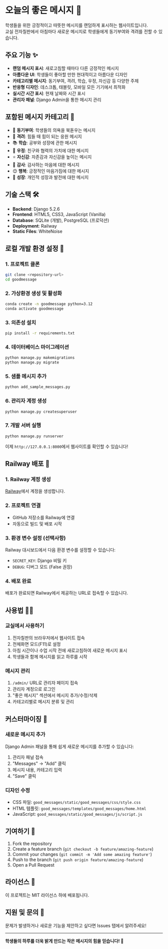 # 오늘의 좋은 메시지 🌟

학생들을 위한 긍정적이고 따뜻한 메시지를 랜덤하게 표시하는 웹사이트입니다.  
교실 전자칠판에서 아침마다 새로운 메시지로 학생들에게 동기부여와 격려를 전할 수 있습니다.

## 주요 기능 ✨

- **랜덤 메시지 표시**: 새로고침할 때마다 다른 긍정적인 메시지
- **아름다운 UI**: 학생들이 좋아할 만한 현대적이고 아름다운 디자인
- **카테고리별 메시지**: 동기부여, 격려, 학습, 우정, 자신감 등 다양한 주제
- **반응형 디자인**: 데스크톱, 태블릿, 모바일 모든 기기에서 최적화
- **실시간 시간 표시**: 현재 날짜와 시간 표시
- **관리자 패널**: Django Admin을 통한 메시지 관리

## 포함된 메시지 카테고리 📝

- 🚀 **동기부여**: 학생들의 의욕을 북돋우는 메시지
- 💪 **격려**: 힘들 때 힘이 되는 응원 메시지  
- 📚 **학습**: 공부와 성장에 관한 메시지
- 👫 **우정**: 친구와 협력의 가치에 대한 메시지
- ⭐ **자신감**: 자존감과 자신감을 높이는 메시지
- 🙏 **감사**: 감사하는 마음에 대한 메시지
- 😊 **행복**: 긍정적인 마음가짐에 대한 메시지
- 🌱 **성장**: 개인적 성장과 발전에 대한 메시지

## 기술 스택 🛠️

- **Backend**: Django 5.2.6
- **Frontend**: HTML5, CSS3, JavaScript (Vanilla)
- **Database**: SQLite (개발), PostgreSQL (프로덕션)
- **Deployment**: Railway
- **Static Files**: WhiteNoise

## 로컬 개발 환경 설정 🔧

### 1. 프로젝트 클론
```bash
git clone <repository-url>
cd goodmessage
```

### 2. 가상환경 생성 및 활성화
```bash
conda create -n goodmessage python=3.12
conda activate goodmessage
```

### 3. 의존성 설치
```bash
pip install -r requirements.txt
```

### 4. 데이터베이스 마이그레이션
```bash
python manage.py makemigrations
python manage.py migrate
```

### 5. 샘플 메시지 추가
```bash
python add_sample_messages.py
```

### 6. 관리자 계정 생성
```bash
python manage.py createsuperuser
```

### 7. 개발 서버 실행
```bash
python manage.py runserver
```

이제 `http://127.0.0.1:8000`에서 웹사이트를 확인할 수 있습니다!

## Railway 배포 🚀

### 1. Railway 계정 생성
[Railway](https://railway.app)에서 계정을 생성합니다.

### 2. 프로젝트 연결
- GitHub 저장소를 Railway에 연결
- 자동으로 빌드 및 배포 시작

### 3. 환경 변수 설정 (선택사항)
Railway 대시보드에서 다음 환경 변수를 설정할 수 있습니다:
- `SECRET_KEY`: Django 비밀 키
- `DEBUG`: 디버그 모드 (False 권장)

### 4. 배포 완료
배포가 완료되면 Railway에서 제공하는 URL로 접속할 수 있습니다.

## 사용법 👩‍🏫

### 교실에서 사용하기
1. 전자칠판의 브라우저에서 웹사이트 접속
2. 전체화면 모드(F11)로 설정
3. 아침 시간이나 수업 시작 전에 새로고침하여 새로운 메시지 표시
4. 학생들과 함께 메시지를 읽고 하루를 시작

### 메시지 관리
1. `/admin/` URL로 관리자 페이지 접속
2. 관리자 계정으로 로그인
3. "좋은 메시지" 섹션에서 메시지 추가/수정/삭제
4. 카테고리별로 메시지 분류 및 관리

## 커스터마이징 🎨

### 새로운 메시지 추가
Django Admin 패널을 통해 쉽게 새로운 메시지를 추가할 수 있습니다:
1. 관리자 패널 접속
2. "Messages" → "Add" 클릭
3. 메시지 내용, 카테고리 입력
4. "Save" 클릭

### 디자인 수정
- CSS 파일: `good_messages/static/good_messages/css/style.css`
- HTML 템플릿: `good_messages/templates/good_messages/home.html`
- JavaScript: `good_messages/static/good_messages/js/script.js`

## 기여하기 🤝

1. Fork the repository
2. Create a feature branch (`git checkout -b feature/amazing-feature`)
3. Commit your changes (`git commit -m 'Add some amazing feature'`)
4. Push to the branch (`git push origin feature/amazing-feature`)
5. Open a Pull Request

## 라이선스 📄

이 프로젝트는 MIT 라이선스 하에 배포됩니다.

## 지원 및 문의 💬

문제가 발생하거나 새로운 기능을 제안하고 싶다면 Issues 탭에서 알려주세요!

---

**학생들의 하루를 더욱 밝게 만드는 작은 메시지의 힘을 믿습니다! 🌟**
